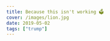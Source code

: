 ```yaml
---
title: Because this isn't working 🗳️
cover: /images/lion.jpg
date: 2019-05-02
tags: ["trump"]
---
```


